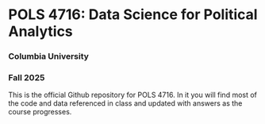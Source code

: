 # POLS 4716: Data Science for Political Analytics
### Columbia University
### Fall 2025

This is the official Github repository for POLS 4716. 
In it you will find most of the code and data referenced in class and updated with
answers as the course progresses.